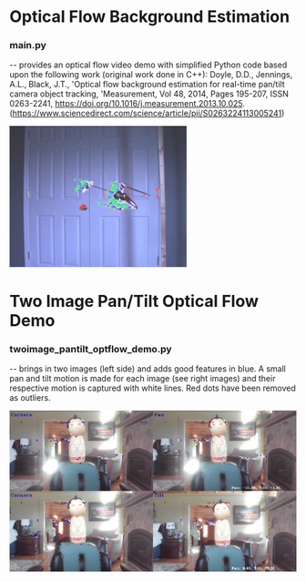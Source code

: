 # Optical Flow Background Estimation

### main.py 
-- provides an optical flow video demo with simplified Python code based upon the following work (original work done in C++): Doyle, D.D., Jennings, A.L., Black, J.T., 'Optical flow background estimation for real-time  pan/tilt camera object tracking, 'Measurement, Vol 48, 2014, Pages 195-207, ISSN 0263-2241, https://doi.org/10.1016/j.measurement.2013.10.025. (https://www.sciencedirect.com/science/article/pii/S0263224113005241)

![Estimation](https://github.com/danieldrysn/opticalflow_backgroundestimation/blob/main/images/helicopter_tracking.jpg)



# Two Image Pan/Tilt Optical Flow Demo

### twoimage_pantilt_optflow_demo.py 
-- brings in two images (left side) and adds good features in blue.  A small pan and tilt motion is made for each image (see right images) and their respective motion is captured with white lines.  Red dots have been removed as outliers.

![Two Image Pan/Tilt Demo](https://github.com/danieldrysn/opticalflow_backgroundestimation/blob/main/images/twoimage_pantilt_optflow_demo.jpg)
